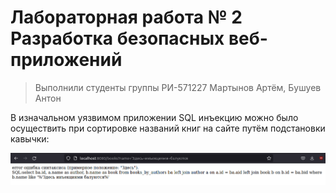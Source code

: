 # Лабораторная работа № 2 Разработка безопасных веб-приложений
> Выполнили студенты группы РИ-571227 Мартынов Артём, Бушуев Антон

В изначальном уязвимом приложении SQL инъекцию можно было осуществить при сортировке названий книг на сайте путём подстановки кавычки:

![Image alt](https://github.com/ArtemMartynov/screens/raw/main/LR_2_Web_screen_1.png)

